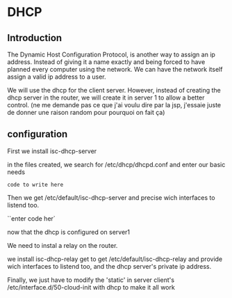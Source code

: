 # DHCP

## Introduction

The Dynamic Host Configuration Protocol, is another way to assign an ip address. Instead of giving it a name exactly and being forced to have planned every computer using the network. 
We can have the network itself assign a valid ip address to a user.

We will use the dhcp for the client server.
However, instead of creating the dhcp server in the router, we will create it in server 1 to allow a better control. (ne me demande pas ce que j'ai voulu dire par la jsp, j'essaie juste de donner une raison random pour pourquoi on fait ça)

## configuration

First we install isc-dhcp-server

in the files created, we search for /etc/dhcp/dhcpd.conf and enter our basic needs

`code to write here`

Then we get /etc/default/isc-dhcp-server
and precise wich interfaces to listend too.

``enter code her`

now that the dhcp is configured on server1

We need to instal a relay on the router.

we install isc-dhcp-relay
get to get /etc/default/isc-dhcp-relay
and provide wich interfaces to listend too, and the dhcp server's private ip address.

Finally, we just have to modify the 'static' in server client's /etc/interface.d/50-cloud-init with dhcp to make it all work
